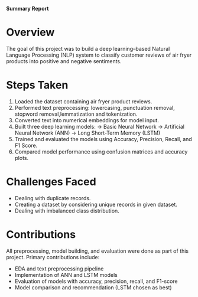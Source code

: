 **Summary Report**

# Overview
The goal of this project was to build a deep learning–based Natural Language Processing (NLP) system to classify customer reviews of air fryer products into positive and negative sentiments.

# Steps Taken
1. Loaded the dataset containing air fryer product reviews.
2. Performed text preprocessing: lowercasing, punctuation removal, stopword removal,lemmatization and tokenization.
3. Converted text into numerical embeddings for model input.
4. Built three deep learning models:
   -> Basic Neural Network 
   -> Artificial Neural Network (ANN)
   -> Long Short-Term Memory (LSTM)
5. Trained and evaluated the models using Accuracy, Precision, Recall, and F1 Score.
6. Compared model performance using confusion matrices and accuracy plots.

# Challenges Faced
- Dealing with duplicate records.
- Creating a dataset by considering unique records in given dataset.
- Dealing with imbalanced class distribution.

# Contributions
All preprocessing, model building, and evaluation were done as part of this project.
Primary contributions include:
- EDA and text preprocessing pipeline
- Implementation of ANN and LSTM models
- Evaluation of models with accuracy, precision, recall, and F1-score
- Model comparison and recommendation (LSTM chosen as best)